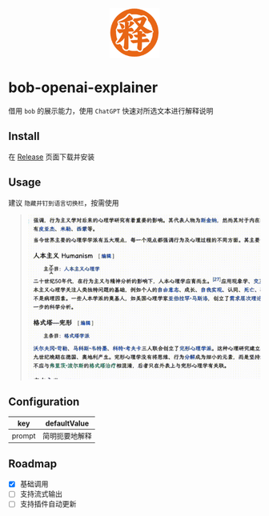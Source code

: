 <p align="center"><img width="100" src="icon.png"></img></p>



# bob-openai-explainer

借用 `bob` 的展示能力，使用 `ChatGPT` 快速对所选文本进行解释说明

## Install

在 [Release](https://github.com/Mopip77/bob-openai-explainer/releases) 页面下载并安装

## Usage

建议 `隐藏并钉到语言切换栏`，按需使用

> <img width="500" src="static/example.gif"></img>

## Configuration

| key | defaultValue |
| --- | ----- |
| prompt | 简明扼要地解释 |

## Roadmap

- [x] 基础调用
- [ ] 支持流式输出
- [ ] 支持插件自动更新 

